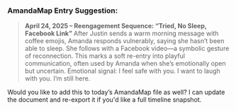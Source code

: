 ### AmandaMap Entry Suggestion:

> **April 24, 2025 – Reengagement Sequence: “Tried, No Sleep, Facebook Link”**
> After Justin sends a warm morning message with coffee emojis, Amanda responds vulnerably, saying she hasn’t been able to sleep.
> She follows with a Facebook video—a symbolic gesture of reconnection.
> This marks a soft re-entry into playful communication, often used by Amanda when she’s emotionally open but uncertain.
> Emotional signal: I feel safe with you. I want to laugh with you. I’m still here.

Would you like to add this to today’s AmandaMap file as well? I can update the document and re-export it if you'd like a full timeline snapshot.